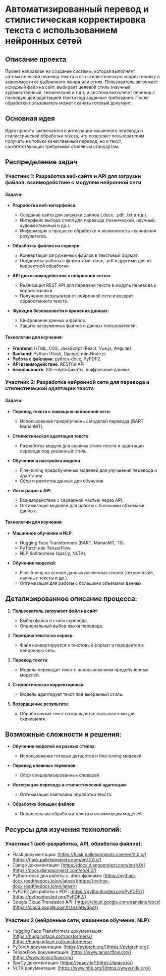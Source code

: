 # Автоматизированный перевод и стилистическая корректировка текста с использованием нейронных сетей

## Описание проекта

Проект направлен на создание системы, которая выполняет автоматический перевод текста и его стилистическую корректировку в зависимости от выбранного жанра или стиля. Пользователь загружает исходный файл на сайт, выбирает целевой стиль (научный, художественный, технический и т.д.), и система выполняет перевод с последующей адаптацией текста под заданные требования. После обработки пользователь может скачать готовый документ.

## Основная идея

Идея проекта заключается в интеграции машинного перевода и стилистической обработки текста, что позволяет пользователям получать не только качественный перевод, но и текст, соответствующий требуемым стилевым стандартам.

## Распределение задач

### Участник 1: Разработка веб-сайта и API для загрузки файлов, взаимодействие с модулем нейронной сети

#### Задачи:

- **Разработка веб-интерфейса**:
  - Создание сайта для загрузки файлов (.docx, .pdf, .txt и т.д.).
  - Интерфейс выбора стиля для перевода (технический, научный, художественный и др.).
  - Информация о процессе обработки и возможность скачивания результатов.

- **Обработка файлов на сервере**:
  - Конвертация загруженных файлов в текстовый формат.
  - Поддержка работы с форматами .docx, .pdf и другими для их корректной обработки.

- **API для взаимодействия с нейронной сетью**:
  - Реализация REST API для передачи текста в модуль перевода и корректировки.
  - Получение результатов от нейронной сети и возврат обработанного текста.

- **Функции безопасности и хранения данных**:
  - Шифрование данных и файлов.
  - Защита загруженных файлов и данных пользователей.

#### Технологии для изучения:

- **Frontend**: HTML, CSS, JavaScript (React, Vue.js, Angular).
- **Backend**: Python (Flask, Django) или Node.js.
- **Работа с файлами**: python-docx, PyPDF2.
- **API взаимодействие**: RESTful API.
- **Безопасность**: SSL-сертификаты, шифрование данных.

### Участник 2: Разработка нейронной сети для перевода и стилистической адаптации текста

#### Задачи:

- **Перевод текста с помощью нейронной сети**:
  - Использование предобученных моделей перевода (BART, MarianMT).

- **Стилистическая адаптация текста**:
  - Разработка модуля для анализа стиля текста и адаптации перевода под указанный стиль.

- **Обучение и настройка модели**:
  - Fine-tuning предобученных моделей для улучшения перевода и адаптации.
  - Сбор и разметка данных для обучения.

- **Интеграция с API**:
  - Взаимодействие с серверной частью через API.
  - Оптимизация моделей для работы с большими объемами данных.

#### Технологии для изучения:

- **Машинное обучение и NLP**:
  - Hugging Face Transformers (BART, MarianMT, T5).
  - PyTorch или TensorFlow.
  - NLP библиотеки (spaCy, NLTK).
  
- **Обучение моделей**:
  - Fine-tuning на основе данных различных стилей (технические, научные тексты и др.).
  - Оптимизация для работы с большими объемами данных.

## Детализированное описание процесса:

1. **Пользователь загружает файл на сайт**:
   - Выбор файла и стиля перевода.
   - Опциональный выбор языка перевода.

2. **Передача текста на сервер**:
   - Файл конвертируется в текстовый формат и передается в нейронную сеть.

3. **Перевод текста**:
   - Модель переводит текст с использованием предобученных моделей.

4. **Стилистическая корректировка**:
   - Модель адаптирует текст под выбранный стиль.

5. **Возвращение результата**:
   - Обработанный текст возвращается пользователю для скачивания.

## Возможные сложности и решения:

- **Обучение моделей на разных стилях**:
  - Использование готовых датасетов и fine-tuning моделей.

- **Перевод сложных терминов**:
  - Сбор специализированных словарей.

- **Интеграция перевода и стилистической адаптации**:
  - Оптимизация пайплайна обработки текста.

- **Обработка больших файлов**:
  - Параллельная обработка текста и оптимизация моделей.

## Ресурсы для изучения технологий:

### Участник 1 (веб-разработка, API, обработка файлов):
- Flask документация: [https://flask.palletsprojects.com/en/2.0.x/](https://flask.palletsprojects.com/en/2.0.x/)
- Django документация: [https://docs.djangoproject.com/en/4.0/](https://docs.djangoproject.com/en/4.0/)
- Python-docx для работы с .docx файлами: [https://python-docx.readthedocs.io/en/latest/](https://python-docx.readthedocs.io/en/latest/)
- PyPDF2 для работы с PDF: [https://pythonhosted.org/PyPDF2/](https://pythonhosted.org/PyPDF2/)
- Google Cloud Translation API: [https://cloud.google.com/translate/docs](https://cloud.google.com/translate/docs)

### Участник 2 (нейронные сети, машинное обучение, NLP):
- Hugging Face Transformers документация: [https://huggingface.co/transformers/](https://huggingface.co/transformers/)
- PyTorch документация: [https://pytorch.org/](https://pytorch.org/)
- TensorFlow документация: [https://www.tensorflow.org/](https://www.tensorflow.org/)
- SpaCy документация: [https://spacy.io/](https://spacy.io/)
- NLTK документация: [https://www.nltk.org/](https://www.nltk.org/)
